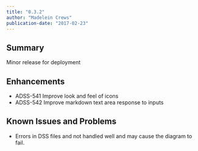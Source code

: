 ```yaml
---
title: "0.3.2"
author: "Madelein Crews"
publication-date: "2017-02-23"
---
```


## Summary

Minor release for deployment 

## Enhancements

- ADSS-541 Improve look and feel of icons
- ADSS-542 Improve markdown text area response to inputs

## Known Issues and Problems

- Errors in DSS files and not handled well and may cause the diagram to fail. 



